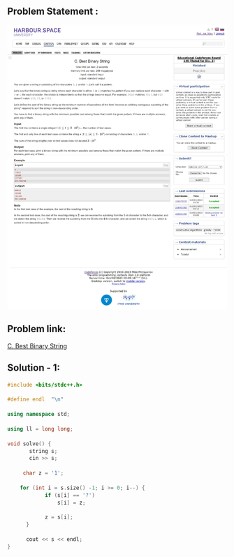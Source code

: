 ## Problem Statement :
![C. Best Binary String](/Constructive%20Algorithm/Assets/C.%20Best%20Binary%20String.png)

## Problem link:
[C. Best Binary String](https://codeforces.com/contest/1837/problem/C)

## Solution - 1:

```c++
#include <bits/stdc++.h>

#define endl  "\n"

using namespace std;

using ll = long long;

void solve() {
       string s;
       cin >> s;

     char z = '1';

    for (int i = s.size() -1; i >= 0; i--) {
            if (s[i] == '?')
                s[i] = z;

            z = s[i];
      }

      cout << s << endl; 
}
```

